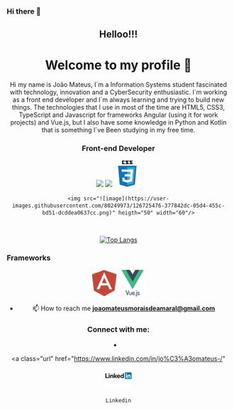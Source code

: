 ### Hi there 👋

<!--
**joaomateuus/joaomateuus** is a ✨ _special_ ✨ repository because its `README.md` (this file) appears on your GitHub profile.

Here are some ideas to get you started:

- 🔭 I’m currently working on ...
- 🌱 I’m currently learning ...
- 👯 I’m looking to collaborate on ...
- 🤔 I’m looking for help with ...
- 💬 Ask me about ...
- 📫 How to reach me: ...
- 😄 Pronouns: ...
- ⚡ Fun fact: ...
-->

<h2 align="center">Helloo!!!</h1>

<h1 align="center">Welcome to my profile 👋</h1>

<p  align="center"> Hi my name is João Mateus, I´m a Information Systems student fascinated with technology, innovation and a CyberSecurity enthusiastic. I´m working as a front end developer and I´m always learning and trying to build new things. The technologies that I use in most of the time are HTML5, CSS3, TypeScript and Javascript for frameworks Angular (using it for work projects) and Vue.js, but I also have some knowledge in Python and Kotlin that is something I´ve Been studying in my free time. </p>

<h3 align="center">Front-end Developer </h3>



 <div align="center" >

  <span>

   <img src="https://user-images.githubusercontent.com/80249973/126725443-5553175a-2213-4573-97b3-a641cecd13e0.png)" heigth="50" width="60"/>

   <img src="https://user-images.githubusercontent.com/80249973/126725360-2bd870ec-0467-4db2-afab-90140f27aa68.png)" heigth="50" width="60"/>

   <img src="https://raw.githubusercontent.com/devicons/devicon/9f4f5cdb393299a81125eb5127929ea7bfe42889/icons/css3/css3-original-wordmark.svg" heigth="50" width="60"/>
   
    <img src="![image](https://user-images.githubusercontent.com/80249973/126725476-377842dc-05d4-455c-bd51-dcddea0637cc.png)" heigth="50" width="60"/>

  </span>

 </div>

</br>



<div align="center">

[![Top Langs](https://github-readme-stats.vercel.app/api/top-langs/?username=joaomateuus&layout=compact&theme=tokyonight)](https://github.com/joaomateuus/github-readme-stats)

</div>


<h3 heigth="50" width="60"> Frameworks </h3>

<div align="center">
 
  <img src="https://raw.githubusercontent.com/devicons/devicon/9f4f5cdb393299a81125eb5127929ea7bfe42889/icons/angularjs/angularjs-plain.svg" heigth="50" width="60"/>
 
 <img src="https://raw.githubusercontent.com/devicons/devicon/9f4f5cdb393299a81125eb5127929ea7bfe42889/icons/vuejs/vuejs-original-wordmark.svg" heigth="50" width="60"/>
 </div>


<div align="center">

- 📫 How to reach me **joaomateusmoraisdeamaral@gmail.com**

</div>

<h3 align="center">Connect with me:</h3>

   <p align="left">

  <li align="center">

   <a class="url" href="https://www.linkedin.com/in/jo%C3%A3omateus-/" <img src="https://raw.githubusercontent.com/devicons/devicon/9f4f5cdb393299a81125eb5127929ea7bfe42889/icons/linkedin/linkedin-original-wordmark.svg" heigth="50" width="60"> 

    Linkedin

   </a>

  </li>
